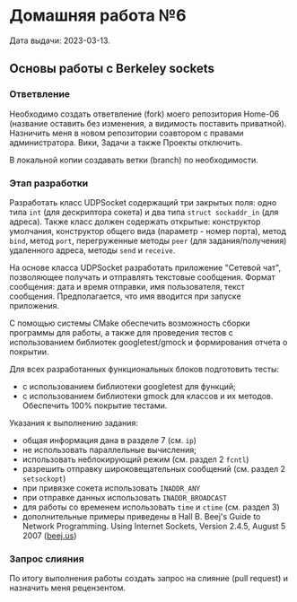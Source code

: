 # Домашняя работа №6
Дата выдачи: 2023-03-13.

## Основы работы с Berkeley sockets

### Ответвление
Необходимо создать ответвление (fork) моего репозитория Home-06 (название
оставить без изменения, а видимость поставить приватной). Назничить меня в
новом репозитории соавтором с правами администратора. Вики, Задачи а также
Проекты отключить.

В локальной копии создавать ветки (branch) по необходимости.

### Этап разработки
Разработать класс UDPSocket содержащий три закрытых поля: 
одно типа `int` (для дескриптора сокета) и два типа `struct sockaddr_in` 
(для адреса). Также класс должен содержать открытые: конструктор умолчания, 
конструктор общего вида (параметр - номер порта), метод `bind`, метод `port`, 
перегруженные методы `peer` (для задания/получения) удаленного адреса, 
методы `send` и `receive`.

На основе класса UDPSocket разработать приложение "Сетевой чат", позволяющее 
получать и отправлять текстовые сообщения. Формат сообщения: дата и время 
отправки, имя пользователя, текст сообщения. Предполагается, что имя вводится 
при запуске приложения.

С помощью системы CMake обеспечить возможность сборки программы для работы,
а также для проведения тестов с использованием библиотек googletest/gmock и
формирования отчета о покрытии.

Для всех разработанных функциональных блоков подготовить тесты:
  * с использованием библиотеки googletest для функций;
  * с использованием библиотеки gmock для классов и их методов.
Обеспечить 100% покрытие тестами.

Указания к выполнению задания:
  * общая информация дана в разделе 7 (см. `ip`)
  * не использовать параллельные вычисления;
  * использовать неблокирующий режим (см. раздел 2 `fcntl`)
  * разрешить отправку широковещательных сообщений (см. раздел 2 `setsockopt`)
  * при привязке сокета использовать `INADDR_ANY`
  * при отправке данных использовать `INADDR_BROADCAST`
  * для работы со временем использовать `time` и `ctime` (см. раздел 3)
  * дополнительные примеры приведены в 
    Hall B.
    Beej's Guide to Network Programming. Using Internet Sockets,
    Version 2.4.5, August 5 2007
    ([beej.us](http://docs.hfbk.net/beej.us/bgnet/output/print/bgnet_A4.pdf))

### Запрос слияния
По итогу выполнения работы создать запрос на слияние (pull request)
и назначить меня рецензентом.

